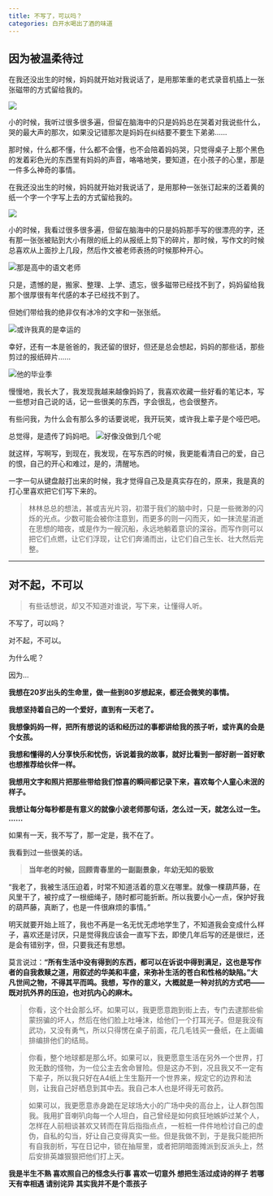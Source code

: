 ```yaml
---
title: 不写了，可以吗？
categories: 白开水喝出了酒的味道
---
```




## 因为被温柔待过
在我还没出生的时候，妈妈就开始对我说话了，是用那笨重的老式录音机插上一张张磁带的方式留给我的。



![](http://upload-images.jianshu.io/upload_images/2190281-14d421b2b382e621.jpg?imageMogr2/auto-orient/strip%7CimageView2/2/w/1240)



小的时候，我听过很多很多遍，但留在脑海中的只是妈妈总在哭着对我说些什么，哭的最大声的那次，如果没记错那次是妈妈在纠结要不要生下弟弟......


那时候，什么都不懂，什么都不会懂，也不会陪着妈妈哭，只觉得桌子上那个黑色的发着彩色光的东西里有妈妈的声音，咯咯地笑，要知道，在小孩子的心里，那是一件多么神奇的事情。

在我还没出生的时候，妈妈就开始对我说话了，是用那种一张张订起来的泛着黄的纸一个字一个字写上去的方式留给我的。

![](http://upload-images.jianshu.io/upload_images/2190281-554e1183debdc825.jpg?imageMogr2/auto-orient/strip%7CimageView2/2/w/1240)



小的时候，我看过很多很多遍，但留在脑海中的只是妈妈那手写的很漂亮的字，还有那一张张被贴到大小有限的纸上的从报纸上剪下的碎片，那时候，写作文的时候总喜欢从上面抄上几段，然后作文被老师表扬的时候那种开心。


![那是高中的语文老师](http://upload-images.jianshu.io/upload_images/2190281-71f6d01768773f35.jpg?imageMogr2/auto-orient/strip%7CimageView2/2/w/1240)


只是，遗憾的是，搬家、整理、上学、遗忘，很多磁带已经找不到了，妈妈留给我那个很厚很有年代感的本子已经找不到了。

但她们带给我的绝非仅有冰冷的文字和一张张纸。

![或许我真的是幸运的](http://upload-images.jianshu.io/upload_images/2190281-56e59d8dac4dc9b4.jpg?imageMogr2/auto-orient/strip%7CimageView2/2/w/1240)



幸好，还有一本是爸爸的，我还留的很好，但还是总会想起，妈妈的那些话，那些剪过的报纸碎片......


![他的毕业季](http://upload-images.jianshu.io/upload_images/2190281-16604db3087af850.jpg?imageMogr2/auto-orient/strip%7CimageView2/2/w/1240)


慢慢地，我长大了，我发现我越来越像妈妈了，我喜欢收藏一些好看的笔记本，写一些想对自己说的话，记一些很美的东西，字会很乱，也会很整齐。

有些问我，为什么会有那么多的话要说呢，我开玩笑，或许我上辈子是个哑巴吧。

总觉得，是遗传了妈妈吧。
![好像没做到几个呢](http://upload-images.jianshu.io/upload_images/2190281-b46180f364e95ebd.jpg?imageMogr2/auto-orient/strip%7CimageView2/2/w/1080/q/50)


就这样，写啊写，到现在，我发现，在写东西的时候，我更能看清自己的爱，自己的恨，自己的开心和难过，是的，清醒地。

一字一句从键盘敲打出来的时候，我才觉得自己及是真实存在的，原来，我是真的打心里喜欢把它们写下来的。

>林林总总的想法，甚或吉光片羽，初潜于我们的脑中时，只是一些微渺的闪烁的光点。少数可能会被你注意到，而更多的则一闪而灭，如一抹流星消逝在思想的暗夜，或是作为一艘沉船，永远地躺着意识的深谷。而写作则可以把它们点燃，让它们浮现，让它们奔涌而出，让它们自己生长、壮大然后完整。

---------
## 对不起，不可以
>有些话想说，却又不知道对谁说，写下来，让懂得人听。

不写了，可以吗？

对不起，不可以。

为什么呢？

因为...

**我想在20岁出头的生命里，做一些到80岁想起来，都还会微笑的事情。**

**我想坚持着自己的一个爱好，直到有一天老了。**

**我想像妈妈一样，把所有想说的话和经历过的事都讲给我的孩子听，或许真的会是个女孩。**

**我想和懂得的人分享快乐和忧伤，诉说着我的故事，就好比看到一部好剧一首好歌也想推荐给伙伴一样。**

**我想用文字和照片把那些带给我们惊喜的瞬间都记录下来，喜欢每个人童心未泯的样子。**

**我想让每分每秒都是有意义的就像小波老师那句话，怎么过一天，就怎么过一生。**
**......**

如果有一天，我不写了，那一定是，我不在了。

我看到过一些很美的话。
>**当年老的时候，回顾青春里的一副副景象，年幼无知的极致**

“我老了，我被生活压迫着，时常不知道活着的意义在哪里。就像一棵葫芦藤，在风里干了，被拧成了一根细绳子，随时都可能折断。所以我要小心一点，保护好我的葫芦藤，真断了，也是一件很麻烦的事情。”

明天就要开始上班了，我也不再是一名无忧无虑地学生了，不知道我会变成什么样子，喜欢还是讨厌，只是觉得我应该会一直写下去，即使几年后写的还是很烂，还是会有错别字，但，只要我还有思想。

莫言说过：**“所有生活中没有得到的东西，都可以在诉说中得到满足，这也是写作者的自我救赎之道，用叙述的华美和丰盛，来弥补生活的苍白和性格的缺陷。”大凡世间之物，不得其平而鸣。我想，写作的意义，大概就是一种对抗的方式吧——既对抗外界的压迫，也对抗内心的麻木。**

>你看，这个社会那么坏。如果可以，我更愿意跑到街上去，专门去逮那些偷蒙拐骗的坏人，然后在他们脸上吐唾沫，给他们一个打耳光子。但是我没有武功，又没有勇气，所以只得愣在桌子前面，花几毛钱买一叠纸，在上面编排编排他们的结局。

>你看，整个地球都是那么坏。如果可以，我更愿意生活在另外一个世界，打败无数的怪物，为一位公主去舍命冒险。但是这办不到，况且我又不一定有下辈子，所以我只好在A4纸上生生豁开一个世界来，规定它的边界和法则，让我自己好栖息到其中去。我自己本人也是坏得无可救药。

>如果可以，我更愿意赤身跪在足球场大小的广场中央的高台上，让人群包围我。我用扩音喇叭向每一个人坦白，自己曾经是如何疯狂地嫉妒过某个人，怎样在人前相谈甚欢又转而在背后指指点点，一桩桩一件件地检讨自己的虚伪，自私的勾当，好让自己变得真实一些。但是我做不到，于是我只能把所有自我剖析，写在日记中，锁在抽屉里，或者把阴暗面摊派到反派头上，然后安排英雄狠狠把他们打上天。

**我是半生不熟 喜欢照自己的怪念头行事
喜欢一切意外 想把生活过成诗的样子
若哪天有幸相遇 请别诧异 其实我并不是个乖孩子**
